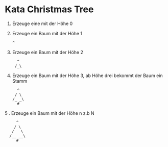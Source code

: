 # Kata Christmas Tree

1. Erzeuge eine mit der Höhe 0
2. Erzeuge ein Baum mit der Höhe 1 
    
       ^
     
3. Erzeuge ein Baum mit der Höhe 2
         
         ^
        /_\ 
4. Erzeuge ein Baum mit der Höhe 3, ab Höhe drei bekommt der Baum ein Stamm
  
         ^
        / \
       /_ _\
         #
5 . Erzeuge ein Baum mit der Höhe n z.b N
   
         ^
        / \
       /   \
      /__ __\
         #